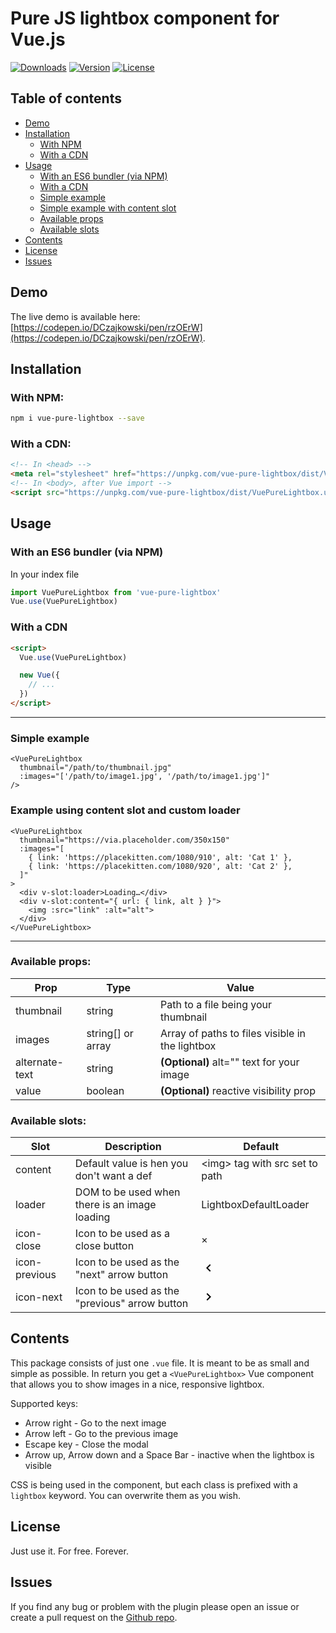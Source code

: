 # Pure JS lightbox component for Vue.js
<a href="https://www.npmjs.com/package/vue-pure-lightbox"><img src="https://img.shields.io/npm/dt/vue-pure-lightbox.svg" alt="Downloads"></a>
<a href="https://www.npmjs.com/package/vue-pure-lightbox"><img src="https://img.shields.io/npm/v/vue-pure-lightbox.svg" alt="Version"></a>
<a href="https://spdx.org/licenses/MIT.html"><img src="https://img.shields.io/npm/l/vue-pure-lightbox.svg" alt="License"></a>

## Table of contents
* [Demo](#demo)
* [Installation](#installation)
  * [With NPM](#with-npm)
  * [With a CDN](#with-a-cdn)
* [Usage](#usage)
  * [With an ES6 bundler (via NPM)](#with-an-es6-bundler-via-npm)
  * [With a CDN](#with-a-cdn)
  * [Simple example](#simple-example)
  * [Simple example with content slot](#simple-example-with-content-slot)
  * [Available props](#available-props)
  * [Available slots](#available-slots)
* [Contents](#contents)
* [License](#license)
* [Issues](#issues)

## Demo
The live demo is available here: [https://codepen.io/DCzajkowski/pen/rzOErW](https://codepen.io/DCzajkowski/pen/rzOErW).

## Installation
### With NPM:
```bash
npm i vue-pure-lightbox --save
```

### With a CDN:
```html
<!-- In <head> -->
<meta rel="stylesheet" href="https://unpkg.com/vue-pure-lightbox/dist/VuePureLightbox.css">
<!-- In <body>, after Vue import -->
<script src="https://unpkg.com/vue-pure-lightbox/dist/VuePureLightbox.umd.min.js"></script>
```

## Usage
### With an ES6 bundler (via NPM)
In your index file
```js
import VuePureLightbox from 'vue-pure-lightbox'
Vue.use(VuePureLightbox)
```

### With a CDN
```html
<script>
  Vue.use(VuePureLightbox)

  new Vue({
    // ...
  })
</script>
```

---

### Simple example

```vue
<VuePureLightbox
  thumbnail="/path/to/thumbnail.jpg"
  :images="['/path/to/image1.jpg', '/path/to/image1.jpg']"
/>
```

### Example using content slot and custom loader

```vue
<VuePureLightbox
  thumbnail="https://via.placeholder.com/350x150"
  :images="[
    { link: 'https://placekitten.com/1080/910', alt: 'Cat 1' },
    { link: 'https://placekitten.com/1080/920', alt: 'Cat 2' },
  ]"
>
  <div v-slot:loader>Loading…</div>
  <div v-slot:content="{ url: { link, alt } }">
    <img :src="link" :alt="alt">
  </div>
</VuePureLightbox>
```

---

### Available props:

| Prop           | Type              | Value                                           |
| -------------- | ----------------- | ----------------------------------------------- |
| thumbnail      | string            | Path to a file being your thumbnail             |
| images         | string[] or array | Array of paths to files visible in the lightbox |
| alternate-text | string            | **(Optional)** alt="" text for your image       |
| value          | boolean           | **(Optional)** reactive visibility prop         |

### Available slots:
| Slot          | Description                                    | Default                              |
| ------------- | ---------------------------------------------- | ------------------------------------ |
| content       | Default value is hen you don't want a def      | &lt;img&gt; tag with src set to path |
| loader        | DOM to be used when there is an image loading  | LightboxDefaultLoader                |
| icon-close    | Icon to be used as a close button              | &times;                              |
| icon-previous | Icon to be used as the "next" arrow button     | <svg height="24" viewBox="0 0 24 24" width="24" xmlns="http://www.w3.org/2000/svg"><path d="M15.41 16.09l-4.58-4.59 4.58-4.59L14 5.5l-6 6 6 6z"/><path d="M0-.5h24v24H0z" fill="none"/></svg> |
| icon-next     | Icon to be used as the "previous" arrow button | <svg height="24" viewBox="0 0 24 24" width="24" xmlns="http://www.w3.org/2000/svg"><path d="M8.59 16.34l4.58-4.59-4.58-4.59L10 5.75l6 6-6 6z"/><path d="M0-.25h24v24H0z" fill="none"/></svg> |

## Contents
This package consists of just one `.vue` file. It is meant to be as small and simple as possible.
In return you get a `<VuePureLightbox>` Vue component that allows you to show images in a nice, responsive lightbox.

Supported keys:
- Arrow right - Go to the next image
- Arrow left - Go to the previous image
- Escape key - Close the modal
- Arrow up, Arrow down and a Space Bar - inactive when the lightbox is visible

CSS is being used in the component, but each class is prefixed with a `lightbox` keyword. You can overwrite them as you wish.

## License
Just use it. For free. Forever.

## Issues
If you find any bug or problem with the plugin please open an issue or create a pull request on the [Github repo](https://github.com/DCzajkowski/vue-pure-lightbox).
